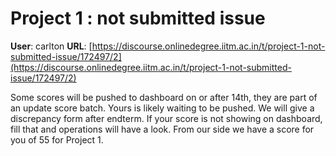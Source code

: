 # Project 1 : not submitted issue

**User**: carlton
**URL**: [https://discourse.onlinedegree.iitm.ac.in/t/project-1-not-submitted-issue/172497/2](https://discourse.onlinedegree.iitm.ac.in/t/project-1-not-submitted-issue/172497/2)

Some scores will be pushed to dashboard on or after 14th, they are part of an update score batch. Yours is likely waiting to be pushed. We will give a discrepancy form after endterm. If your score is not showing on dashboard, fill that and operations will have a look. From our side we have a score for you of 55 for Project 1.

